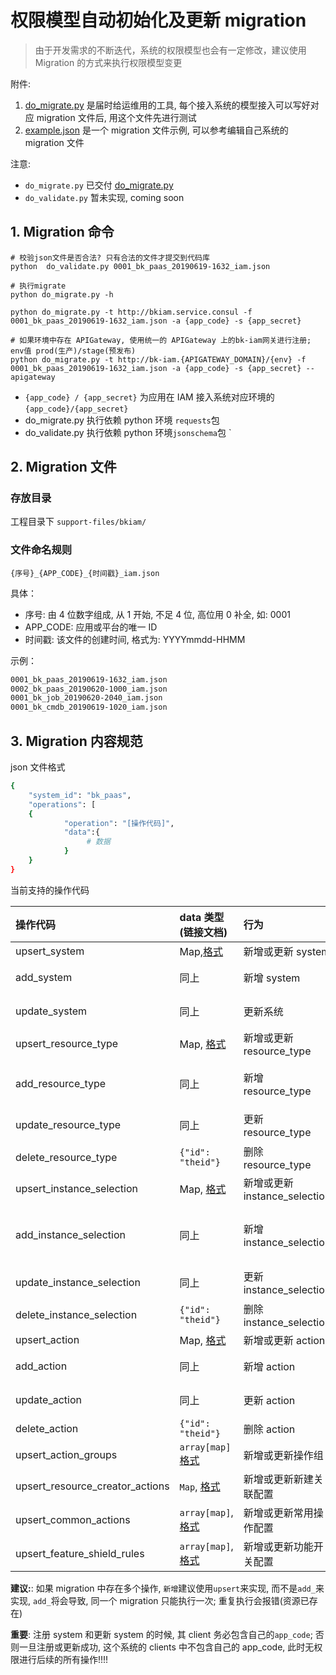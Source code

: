 # 权限模型自动初始化及更新 migration

> 由于开发需求的不断迭代，系统的权限模型也会有一定修改，建议使用 Migration 的方式来执行权限模型变更

附件:

1. [do_migrate.py](https://github.com/TencentBlueKing/iam-python-sdk/blob/master/iam/contrib/iam_migration/utils/do_migrate.py) 是届时给运维用的工具, 每个接入系统的模型接入可以写好对应 migration 文件后, 用这个文件先进行测试
2. [example.json](https://github.com/TencentBlueKing/iam-python-sdk/blob/master/iam/contrib/iam_migration/utils/example.json) 是一个 migration 文件示例, 可以参考编辑自己系统的 migration 文件


注意:

- `do_migrate.py` 已交付 [do_migrate.py](https://github.com/TencentBlueKing/iam-python-sdk/blob/master/iam/contrib/iam_migration/utils/do_migrate.py)
- `do_validate.py` 暂未实现, coming soon


## 1. Migration 命令

```shell
# 校验json文件是否合法? 只有合法的文件才提交到代码库
python  do_validate.py 0001_bk_paas_20190619-1632_iam.json

# 执行migrate
python do_migrate.py -h

python do_migrate.py -t http://bkiam.service.consul -f 0001_bk_paas_20190619-1632_iam.json -a {app_code} -s {app_secret}

# 如果环境中存在 APIGateway, 使用统一的 APIGateway 上的bk-iam网关进行注册; env值 prod(生产)/stage(预发布)
python do_migrate.py -t http://bk-iam.{APIGATEWAY_DOMAIN}/{env} -f 0001_bk_paas_20190619-1632_iam.json -a {app_code} -s {app_secret} --apigateway
```
- `{app_code} / {app_secret}` 为应用在 IAM 接入系统对应环境的`{app_code}/{app_secret}`
- do_migrate.py 执行依赖 python 环境 `requests`包
- do_validate.py 执行依赖 python 环境`jsonschema`包
`

## 2. Migration 文件

### 存放目录

工程目录下 `support-files/bkiam/`

### 文件命名规则

`{序号}_{APP_CODE}_{时间戳}_iam.json`

具体：
- 序号: 由 4 位数字组成, 从 1 开始, 不足 4 位, 高位用 0 补全, 如: 0001
- APP_CODE: 应用或平台的唯一 ID
- 时间戳: 该文件的创建时间, 格式为: YYYYmmdd-HHMM

示例：

```bash
0001_bk_paas_20190619-1632_iam.json
0002_bk_paas_20190620-1000_iam.json
0001_bk_job_20190620-2040_iam.json
0001_bk_cmdb_20190619-1020_iam.json
```

## 3. Migration 内容规范

json 文件格式

```bash
{
    "system_id": "bk_paas",
    "operations": [
    {
            "operation": "[操作代码]",
            "data":{
                 # 数据
            }
    }
}
```

当前支持的操作代码

| 操作代码                          | data 类型(链接文档)                                                                            | 行为                 | 注意                      |
|:---|:---|:---|:---|
| upsert_system                  | Map,[格式](../../Reference/API/02-Model/10-System.md) | 新增或更新 system        | **推荐**                  |
| add_system                    |   同上                                                                                | 新增 system           | 当 system 已存在时将新增失败        |
| update_system                 |   同上                                                                             | 更新系统               | 不存在时将更新失败               |
| upsert_resource_type           |   Map, [格式](../../Reference/API/02-Model/11-ResourceType.md)                                                                              | 新增或更新 resource_type | **推荐**                  |
| add_resource_type             |   同上                                                                                 | 新增 resource_type    | 当 resource_type 已存在时将新增失败 |
| update_resource_type          |   同上                                                                               | 更新 resource_type    | 不存在时将更新失败               |
| delete_resource_type          |    `{"id": "theid"}`                                                                               | 删除 resource_type    |                         |
| upsert_instance_selection           |   Map, [格式](../../Reference/API/02-Model/12-InstanceSelection.md)                                                                              | 新增或更新 instance_selection | **推荐**                  |
| add_instance_selection             |   同上                                                                                 | 新增 instance_selection    | 当 instance_selection 已存在时将新增失败 |
| update_instance_selection          |   同上                                                                               | 更新 instance_selection    | 不存在时将更新失败               |
| delete_instance_selection          |    `{"id": "theid"}`                                                                               | 删除 instance_selection    |                         |
| upsert_action                  |   Map, [格式](../../Reference/API/02-Model/13-Action.md)                                                                                | 新增或更新 action        | **推荐**                  |
| add_action                    |   同上                                                                                | 新增 action           | 当 action 已存在时将新增失败        |
| update_action                 |   同上                                                                                | 更新 action           | 不存在时将更新失败               |
| delete_action                 |    `{"id": "theid"}`                                                                               | 删除 action           |                         |
| upsert_action_groups          |   `array[map]` [格式](../../Reference/API/02-Model/14-ActionGroup.md)  | 新增或更新操作组         |    **推荐** |
| upsert_resource_creator_actions |  `Map`, [格式](../../Reference/API/02-Model/19-ResourceCreatorAction.md)  | 新增或更新新建关联配置  |    **推荐**  |
| upsert_common_actions|  `array[map]`, [格式](../../Reference/API/02-Model/17-CommonActions.md)  | 新增或更新常用操作配置  |    **推荐**  |
| upsert_feature_shield_rules |  `array[map]`, [格式](../../Reference/API/02-Model/18-FeatureShieldRules.md)  | 新增或更新功能开关配置  |    **推荐**  |

**建议:**: 如果 migration 中存在多个操作, `新增`建议使用`upsert`来实现, 而不是`add_`来实现, `add_`将会导致, 同一个 migration 只能执行一次; 重复执行会报错(资源已存在)

**重要**: 注册 system 和更新 system 的时候, 其 client 务必包含自己的`app_code`; 否则一旦注册或更新成功, 这个系统的 clients 中不包含自己的 app_code, 此时无权限进行后续的所有操作!!!!
